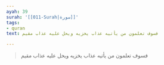 ```yaml
---
ayah: 39
surah: '[[011-Surah|سورة]]'
tags:
- quran
text: فسوف تعلمون من يأتيه عذاب يخزيه ويحل عليه عذاب مقيم

---
```

> فسوف تعلمون من يأتيه عذاب يخزيه ويحل عليه عذاب مقيم

